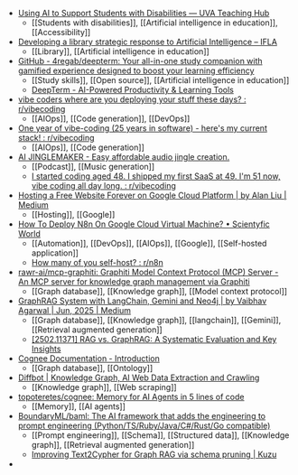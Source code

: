 - [Using AI to Support Students with Disabilities — UVA Teaching Hub](https://teaching.virginia.edu/collections/using-ai-to-support-students-with-disabilities)
	- [[Students with disabilities]], [[Artificial intelligence in education]], [[Accessibility]]
- [Developing a library strategic response to Artificial Intelligence – IFLA](https://www.ifla.org/g/ai/developing-a-library-strategic-response-to-artificial-intelligence/)
	- [[Library]], [[Artificial intelligence in education]]
- [GitHub - 4regab/deepterm: Your all-in-one study companion with gamified experience designed to boost your learning efficiency](https://github.com/4regab/deepterm)
	- [[Study skills]], [[Open source]], [[Artificial intelligence in education]]
	- [DeepTerm - AI-Powered Productivity & Learning Tools](https://deepterm.tech/)
- [vibe coders where are you deploying your stuff these days? : r/vibecoding](https://www.reddit.com/r/vibecoding/comments/1m7ldth/vibe_coders_where_are_you_deploying_your_stuff/)
	- [[AIOps]], [[Code generation]], [[DevOps]]
- [One year of vibe-coding (25 years in software) - here's my current stack! : r/vibecoding](https://www.reddit.com/r/vibecoding/comments/1lloht8/one_year_of_vibecoding_25_years_in_software_heres/)
	- [[AIOps]], [[Code generation]]
- [AI JINGLEMAKER - Easy affordable audio jingle creation.](https://www.aijinglemaker.com/)
	- [[Podcast]], [[Music generation]]
	- [I started coding aged 48. I shipped my first SaaS at 49. I'm 51 now, vibe coding all day long. : r/vibecoding](https://www.reddit.com/r/vibecoding/comments/1lzu5yg/i_started_coding_aged_48_i_shipped_my_first_saas/)
- [Hosting a Free Website Forever on Google Cloud Platform | by Alan Liu | Medium](https://alanliu96.medium.com/hosting-a-free-website-forever-on-google-cloud-platform-e0fb09140258)
	- [[Hosting]], [[Google]]
- [How To Deploy N8n On Google Cloud Virtual Machine? • Scientyfic World](https://scientyficworld.org/how-to-setup-n8n-on-google-cloud/)
	- [[Automation]], [[DevOps]], [[AIOps]], [[Google]], [[Self-hosted application]]
	- [How many of you self-host? : r/n8n](https://www.reddit.com/r/n8n/comments/1m7mpch/how_many_of_you_selfhost/)
- [rawr-ai/mcp-graphiti: Graphiti Model Context Protocol (MCP) Server - An MCP server for knowledge graph management via Graphiti](https://github.com/rawr-ai/mcp-graphiti)
	- [[Graph database]], [[Knowledge graph]], [[Model context protocol]]
- [GraphRAG System with LangChain, Gemini and Neo4j | by Vaibhav Agarwal | Jun, 2025 | Medium](https://medium.com/@vaibhav.agarwal.iitd/building-a-graphrag-system-with-langchain-e63f5e374475)
	- [[Graph database]], [[Knowledge graph]], [[langchain]], [[Gemini]], [[Retrieval augmented generation]]
	- [[2502.11371] RAG vs. GraphRAG: A Systematic Evaluation and Key Insights](https://arxiv.org/abs/2502.11371)
- [Cognee Documentation - Introduction](https://docs.cognee.ai/)
	- [[Graph database]], [[Ontology]]
- [Diffbot | Knowledge Graph, AI Web Data Extraction and Crawling](https://www.diffbot.com/)
	- [[Knowledge graph]], [[Web scraping]]
- [topoteretes/cognee: Memory for AI Agents in 5 lines of code](https://github.com/topoteretes/cognee)
	- [[Memory]], [[AI agents]]
- [BoundaryML/baml: The AI framework that adds the engineering to prompt engineering (Python/TS/Ruby/Java/C#/Rust/Go compatible)](https://github.com/BoundaryML/baml?tab=readme-ov-file)
	- [[Prompt engineering]], [[Schema]], [[Structured data]], [[Knowledge graph]], [[Retrieval augmented generation]]
	- [Improving Text2Cypher for Graph RAG via schema pruning | Kuzu](https://blog.kuzudb.com/post/improving-text2cypher-for-graphrag-via-schema-pruning/)
-